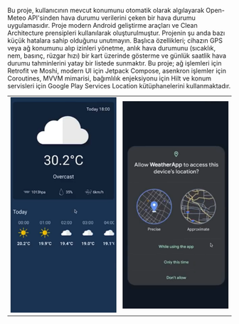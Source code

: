 Bu proje, kullanıcının mevcut konumunu otomatik olarak algılayarak Open-Meteo API'sinden hava durumu verilerini çeken
bir hava durumu uygulamasıdır. Proje modern Android geliştirme araçları ve Clean Architecture prensipleri
kullanılarak oluşturulmuştur. Projenin şu anda bazı küçük hatalara sahip olduğunu unutmayın. Başlıca özellikleri;
cihazın GPS veya ağ konumunu alıp izinleri yönetme, anlık hava durumunu (sıcaklık, nem, basınç, rüzgar hızı)
bir kart üzerinde gösterme ve günlük saatlik hava durumu tahminlerini yatay bir listede sunmaktır. Bu proje;
ağ işlemleri için Retrofit ve Moshi, modern UI için Jetpack Compose, asenkron işlemler için Coroutines,
MVVM mimarisi, bağımlılık enjeksiyonu için Hilt ve konum servisleri için Google Play Services Location
kütüphanelerini kullanmaktadır.

<table align="center">
  <tr>
    <td align="center">
      <img src="images/img_1.png" alt="Görsel 1" width="300" />
    </td>
    <td align="center">
      <img src="images/img.png" alt="Görsel 2" width="300" />
    </td>
  </tr>
</table>
